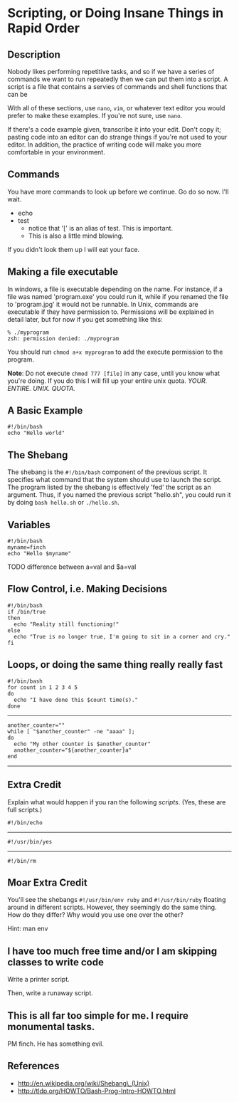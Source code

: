 Scripting, or Doing Insane Things in Rapid Order
================================================

Description
-----------

Nobody likes performing repetitive tasks, and so if we have a series of commands
we want to run repeatedly then we can put them into a script. A script is a
file that contains a servies of commands and shell functions that can be

With all of these sections, use `nano`, `vim`, or whatever text editor you would
prefer to make these examples. If you're not sure, use `nano`.

If there's a code example given, transcribe it into your edit. Don't copy it;
pasting code into an editor can do strange things if you're not used to your
editor. In addition, the practice of writing code will make you more comfortable
in your environment.

Commands
--------

You have more commands to look up before we continue. Go do so now. I'll wait.

  - echo
  - test
    - notice that '[' is an alias of test. This is important.
    - This is also a little mind blowing.

If you didn't look them up I will eat your face.

Making a file executable
------------------------

In windows, a file is executable depending on the name. For instance, if a file
was named 'program.exe' you could run it, while if you renamed the file to
'program.jpg' it would not be runnable. In Unix, commands are executable if they
have permission to. Permissions will be explained in detail later, but for now
if you get something like this:

    % ./myprogram
    zsh: permission denied: ./myprogram

You should run `chmod a+x myprogram` to add the execute permission to the
program.

**Note**: Do not execute `chmod 777 [file]` in any case, until you know what
you're doing. If you do this I will fill up your entire unix quota. *YOUR.
ENTIRE. UNIX. QUOTA.*


A Basic Example
---------------

    #!/bin/bash
    echo "Hello world"

The Shebang
-----------

The shebang is the `#!/bin/bash` component of the previous script. It specifies
what command that the system should use to launch the script. The program listed
by the shebang is effectively 'fed' the script as an argument. Thus, if you
named the previous script "hello.sh", you could run it by doing `bash hello.sh`
or `./hello.sh`.


Variables
---------

    #!/bin/bash
    myname=finch
    echo "Hello $myname"

TODO difference between a=val and $a=val

Flow Control, i.e. Making Decisions
-----------------------------------

    #!/bin/bash
    if /bin/true
    then
      echo "Reality still functioning!"
    else
      echo "True is no longer true, I'm going to sit in a corner and cry."
    fi

Loops, or doing the same thing really really fast
-------------------------------------------------

    #!/bin/bash
    for count in 1 2 3 4 5
    do
      echo "I have done this $count time(s)."
    done

- - -

    another_counter=""
    while [ "$another_counter" -ne "aaaa" ];
    do
      echo "My other counter is $another_counter"
      another_counter="${another_counter}a"
    end



- - -

Extra Credit
------------

Explain what would happen if you ran the following *scripts*. (Yes, these are
full scripts.)

    #!/bin/echo

- - -

    #!/usr/bin/yes

- - -

    #!/bin/rm

Moar Extra Credit
-----------------

You'll see the shebangs `#!/usr/bin/env ruby` and `#!/usr/bin/ruby` floating
around in different scripts. However, they seemingly do the same thing. How do
they differ? Why would you use one over the other?

Hint: man env

I have too much free time and/or I am skipping classes to write code
--------------------------------------------------------------------

Write a printer script.

Then, write a runaway script.

This is all far too simple for me. I require monumental tasks.
--------------------------------------------------------------

PM finch. He has something evil.

References
----------

 - http://en.wikipedia.org/wiki/Shebang\_(Unix)
 - http://tldp.org/HOWTO/Bash-Prog-Intro-HOWTO.html
